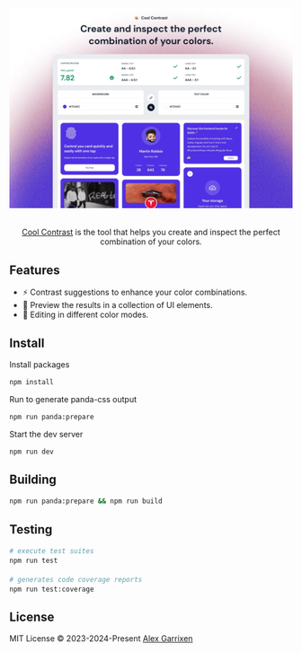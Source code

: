 ![inspect the perfect combination of your colors](./public/og-image.webp "inspect the perfect combination of your colors")

<p align="center">
  <br/>
  <a href="https://coolcontrast.vercel.app">Cool Contrast</a> is the tool that helps you create and inspect the perfect combination of your colors.
</p>

## Features

- ⚡️ Contrast suggestions to enhance your color combinations.
- 👀 Preview the results in a collection of UI elements.
- 🎨 Editing in different color modes.

## Install

Install packages

```bash
npm install
```

Run to generate panda-css output

```bash
npm run panda:prepare
```

Start the dev server

```bash
npm run dev
```

## Building

```bash
npm run panda:prepare && npm run build
```

## Testing

```bash
# execute test suites
npm run test

# generates code coverage reports 
npm run test:coverage
```

## License

MIT License © 2023-2024-Present [Alex Garrixen](https://github.com/AlexGarrixen)
